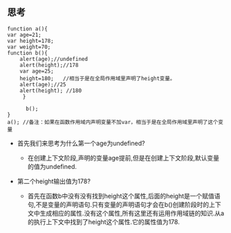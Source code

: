 ## 思考
```
function a(){
var age=21;
var height=178;
var weight=70;
function b(){
    alert(age);//undefined
    alert(height);//178
    var age=25;
    height=180;   //相当于是在全局作用域里声明了height变量。
    alert(age);//25
    alert(height); //180 
     }

      b();
}
a(); //备注：如果在函数作用域内声明变量不加var，相当于是在全局作用域里声明了这个变量
```
+ 首先我们来思考为什么第一个age为undefined?
    - 在创建上下文阶段,声明的变量age提前,但是在创建上下文阶段,默认变量的值为undefined.

+ 第二个height输出值为178?
    - 首先在函数b中没有没有找到height这个属性,后面的height是一个赋值语句,不是变量的声明语句.只有变量的声明语句才会在b()创建阶段时的上下文中生成相应的属性.没有这个属性,所有这里还有运用作用域链的知识.从a的执行上下文中找到了height这个属性.它的属性值为178.